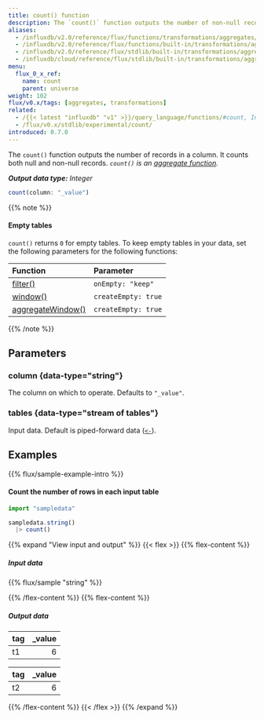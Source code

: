 ```yaml
---
title: count() function
description: The `count()` function outputs the number of non-null records in a column.
aliases:
  - /influxdb/v2.0/reference/flux/functions/transformations/aggregates/count
  - /influxdb/v2.0/reference/flux/functions/built-in/transformations/aggregates/count/
  - /influxdb/v2.0/reference/flux/stdlib/built-in/transformations/aggregates/count/
  - /influxdb/cloud/reference/flux/stdlib/built-in/transformations/aggregates/count/
menu:
  flux_0_x_ref:
    name: count
    parent: universe
weight: 102
flux/v0.x/tags: [aggregates, transformations]
related:
  - /{{< latest "influxdb" "v1" >}}/query_language/functions/#count, InfluxQL – COUNT()
  - /flux/v0.x/stdlib/experimental/count/
introduced: 0.7.0
---
```


The `count()` function outputs the number of records in a column.
It counts both null and non-null records.
_`count()` is an [aggregate function](/flux/v0.x/function-types/#aggregates)._

_**Output data type:** Integer_

```js
count(column: "_value")
```

{{% note %}}
#### Empty tables
`count()` returns `0` for empty tables.
To keep empty tables in your data, set the following parameters for the following functions:

| Function                                                                                              | Parameter           |
|:--------                                                                                              |:---------           |
| [filter()](/flux/v0.x/stdlib/universe/filter/)                              | `onEmpty: "keep"`   |
| [window()](/flux/v0.x/stdlib/universe/window/)                              | `createEmpty: true` |
| [aggregateWindow()](/flux/v0.x/stdlib/universe/aggregatewindow/) | `createEmpty: true` |
{{% /note %}}

## Parameters

### column {data-type="string"}
The column on which to operate.
Defaults to `"_value"`.

### tables {data-type="stream of tables"}
Input data.
Default is piped-forward data ([`<-`](/flux/v0.x/spec/expressions/#pipe-expressions)).

## Examples
{{% flux/sample-example-intro %}}

#### Count the number of rows in each input table
```js
import "sampledata"

sampledata.string()
  |> count()
```

{{% expand "View input and output" %}}
{{< flex >}}
{{% flex-content %}}

##### Input data
{{% flux/sample "string" %}}

{{% /flex-content %}}
{{% flex-content %}}

##### Output data
| tag | _value |
| :-- | -----: |
| t1  |      6 |

| tag | _value |
| :-- | -----: |
| t2  |      6 |

{{% /flex-content %}}
{{< /flex >}}
{{% /expand %}}

